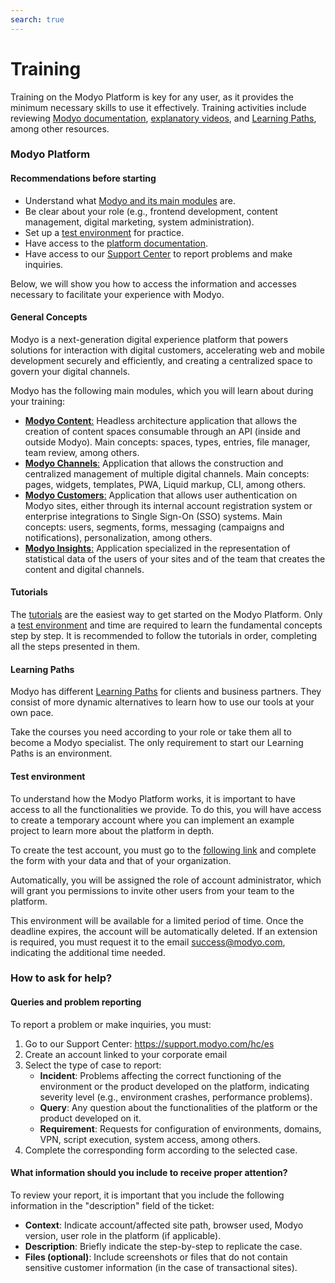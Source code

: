 ```yaml
---
search: true
---
```


# Training

Training on the Modyo Platform is key for any user, as it provides the minimum necessary skills to use it effectively. Training activities include reviewing [Modyo documentation](/en/platform), [explanatory videos](https://www.youtube.com/channel/UCfss-k1zmkszMoNKzYRoGew), and [Learning Paths](https://help.modyo.com/es/articles/6928873-como-aprender-a-usar-modyo), among other resources.

### Modyo Platform

#### Recommendations before starting
- Understand what [Modyo and its main modules](https://www.modyo.com/platform) are.
- Be clear about your role (e.g., frontend development, content management, digital marketing, system administration).
- Set up a [test environment](https://platform.modyo.cloud/try) for practice.
- Have access to the [platform documentation](/en/platform/core).
- Have access to our [Support Center](https://support.modyo.com/hc/es) to report problems and make inquiries.

Below, we will show you how to access the information and accesses necessary to facilitate your experience with Modyo.

#### General Concepts
Modyo is a next-generation digital experience platform that powers solutions for interaction with digital customers, accelerating web and mobile development securely and efficiently, and creating a centralized space to govern your digital channels.

Modyo has the following main modules, which you will learn about during your training:
- [**Modyo Content**:](/en/platform/content) Headless architecture application that allows the creation of content spaces consumable through an API (inside and outside Modyo). Main concepts: spaces, types, entries, file manager, team review, among others.
- [**Modyo Channels**:](/en/platform/channels) Application that allows the construction and centralized management of multiple digital channels. Main concepts: pages, widgets, templates, PWA, Liquid markup, CLI, among others.
- [**Modyo Customers**:](/en/platform/customers) Application that allows user authentication on Modyo sites, either through its internal account registration system or enterprise integrations to Single Sign-On (SSO) systems. Main concepts: users, segments, forms, messaging (campaigns and notifications), personalization, among others.
- [**Modyo Insights**:](/en/platform/insights) Application specialized in the representation of statistical data of the users of your sites and of the team that creates the content and digital channels.

#### Tutorials
The [tutorials](https://help.modyo.com/es/collections/4032221-tutoriales) are the easiest way to get started on the Modyo Platform. Only a [test environment](/en/platform/training.html#ambiente-de-pruebas) and time are required to learn the fundamental concepts step by step.
It is recommended to follow the tutorials in order, completing all the steps presented in them.

#### Learning Paths
Modyo has different [Learning Paths](https://help.modyo.com/es/articles/6928873-como-aprender-a-usar-modyo) for clients and business partners. They consist of more dynamic alternatives to learn how to use our tools at your own pace.

Take the courses you need according to your role or take them all to become a Modyo specialist. The only requirement to start our Learning Paths is an environment.


#### Test environment
To understand how the Modyo Platform works, it is important to have access to all the functionalities we provide. To do this, you will have access to create a temporary account where you can implement an example project to learn more about the platform in depth.

To create the test account, you must go to the [following link](https://platform.modyo.cloud/try) and complete the form with your data and that of your organization.

Automatically, you will be assigned the role of account administrator, which will grant you permissions to invite other users from your team to the platform.

This environment will be available for a limited period of time. Once the deadline expires, the account will be automatically deleted. If an extension is required, you must request it to the email [success@modyo.com](mailto:success@modyo.com), indicating the additional time needed.

### How to ask for help?

#### Queries and problem reporting
To report a problem or make inquiries, you must:
1. Go to our Support Center: https://support.modyo.com/hc/es
2. Create an account linked to your corporate email
3. Select the type of case to report:
    - **Incident**: Problems affecting the correct functioning of the environment or the product developed on the platform, indicating severity level (e.g., environment crashes, performance problems).
    - **Query**: Any question about the functionalities of the platform or the product developed on it.
    - **Requirement**: Requests for configuration of environments, domains, VPN, script execution, system access, among others.
4. Complete the corresponding form according to the selected case.

#### What information should you include to receive proper attention?
To review your report, it is important that you include the following information in the "description" field of the ticket:
- **Context**: Indicate account/affected site path, browser used, Modyo version, user role in the platform (if applicable).
- **Description**: Briefly indicate the step-by-step to replicate the case.
- **Files (optional)**: Include screenshots or files that do not contain sensitive customer information (in the case of transactional sites).
